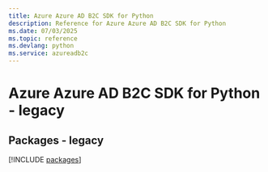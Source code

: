 ```yaml
---
title: Azure Azure AD B2C SDK for Python
description: Reference for Azure Azure AD B2C SDK for Python
ms.date: 07/03/2025
ms.topic: reference
ms.devlang: python
ms.service: azureadb2c
---
```

# Azure Azure AD B2C SDK for Python - legacy
## Packages - legacy
[!INCLUDE [packages](azure-ad-b2c-index.md)]